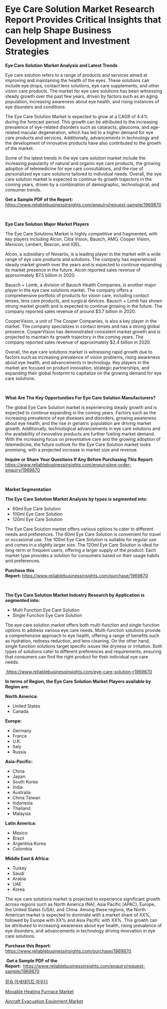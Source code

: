 <p><h1>Eye Care Solution Market Research Report Provides Critical Insights that can help Shape Business Development and Investment Strategies</h1></p><p><strong>Eye Care Solution Market Analysis and Latest Trends</strong></p>
<p><p>Eye care solution refers to a range of products and services aimed at improving and maintaining the health of the eyes. These solutions can include eye drops, contact lens solutions, eye care supplements, and other vision care products. The market for eye care solutions has been witnessing steady growth over the past few years, driven by factors such as an aging population, increasing awareness about eye health, and rising instances of eye disorders and conditions.</p><p>The Eye Care Solution Market is expected to grow at a CAGR of 4.4% during the forecast period. This growth can be attributed to the increasing prevalence of eye-related disorders such as cataracts, glaucoma, and age-related macular degeneration, which has led to a higher demand for eye care products and services. Additionally, advancements in technology and the development of innovative products have also contributed to the growth of the market.</p><p>Some of the latest trends in the eye care solution market include the increasing popularity of natural and organic eye care products, the growing adoption of telemedicine for eye care consultations, and the rise of personalized eye care solutions tailored to individual needs. Overall, the eye care solution market is expected to continue its growth trajectory in the coming years, driven by a combination of demographic, technological, and consumer trends.</p></p>
<p><strong>Get a Sample PDF of the Report:&nbsp;</strong> <a href="https://www.reliablebusinessinsights.com/enquiry/request-sample/1969870">https://www.reliablebusinessinsights.com/enquiry/request-sample/1969870</a></p>
<p>&nbsp;</p>
<p><strong>Eye Care Solution Major Market Players</strong></p>
<p><p>The Eye Care Solutions Market is highly competitive and fragmented, with key players including Alcon, Ciba Vision, Bausch, AMO, Cooper Vision, Menicon, Lenbert, Bescon, and IGEL. </p><p>Alcon, a subsidiary of Novartis, is a leading player in the market with a wide range of eye care products and solutions. The company has experienced steady market growth over the years and is expected to continue expanding its market presence in the future. Alcon reported sales revenue of approximately $7.5 billion in 2020.</p><p>Bausch + Lomb, a division of Bausch Health Companies, is another major player in the eye care solutions market. The company offers a comprehensive portfolio of products for vision care, including contact lenses, lens care products, and surgical devices. Bausch + Lomb has shown strong market growth and is expected to continue growing in the future. The company reported sales revenue of around $3.7 billion in 2020.</p><p>CooperVision, a unit of The Cooper Companies, is also a key player in the market. The company specializes in contact lenses and has a strong global presence. CooperVision has demonstrated consistent market growth and is projected to maintain its growth trajectory in the coming years. The company reported sales revenue of approximately $2.4 billion in 2020.</p><p>Overall, the eye care solutions market is witnessing rapid growth due to factors such as increasing prevalence of vision problems, rising awareness about eye health, and advancements in technology. Key players in the market are focused on product innovation, strategic partnerships, and expanding their global footprint to capitalize on the growing demand for eye care solutions.</p></p>
<p>&nbsp;</p>
<p><strong>What Are The Key Opportunities For Eye Care Solution Manufacturers?</strong></p>
<p><p>The global Eye Care Solution market is experiencing steady growth and is expected to continue expanding in the coming years. Factors such as the increasing prevalence of eye diseases and disorders, growing awareness about eye health, and the rise in geriatric population are driving market growth. Additionally, technological advancements in eye care solutions and the availability of innovative products are further fueling market demand. With the increasing focus on preventative care and the growing adoption of telemedicine, the future outlook for the Eye Care Solution market looks promising, with a projected increase in market size and revenue.</p></p>
<p><strong>Inquire or Share Your Questions If Any Before Purchasing This Report:</strong> <a href="https://www.reliablebusinessinsights.com/enquiry/pre-order-enquiry/1969870">https://www.reliablebusinessinsights.com/enquiry/pre-order-enquiry/1969870</a></p>
<p>&nbsp;</p>
<p><strong>Market Segmentation</strong></p>
<p><strong>The Eye Care Solution Market Analysis by types is segmented into:</strong></p>
<p><ul><li>60ml Eye Care Solution</li><li>100ml Eye Care Solution</li><li>120ml Eye Care Solution</li></ul></p>
<p><p>The Eye Care Solution market offers various options to cater to different needs and preferences. The 60ml Eye Care Solution is convenient for travel or occasional use. The 100ml Eye Care Solution is suitable for regular use and comes in a slightly larger size. The 120ml Eye Care Solution is ideal for long-term or frequent users, offering a larger supply of the product. Each market type provides a solution for consumers based on their usage habits and preferences.</p></p>
<p><strong>Purchase this Report:&nbsp;</strong><a href="https://www.reliablebusinessinsights.com/purchase/1969870">https://www.reliablebusinessinsights.com/purchase/1969870</a></p>
<p>&nbsp;</p>
<p><strong>The Eye Care Solution Market Industry Research by Application is segmented into:</strong></p>
<p><ul><li>Multi Function Eye Care Solution</li><li>Single Function Eye Care Solution</li></ul></p>
<p><p>The eye care solution market offers both multi-function and single function options to address various eye care needs. Multi-function solutions provide a comprehensive approach to eye health, offering a range of benefits such as hydration, redness reduction, and lens cleaning. On the other hand, single function solutions target specific issues like dryness or irritation. Both types of solutions cater to different preferences and requirements, ensuring that consumers can find the right product for their individual eye care needs.</p></p>
<p><a href="https://www.reliablebusinessinsights.com/eye-care-solution-r1969870">&nbsp;https://www.reliablebusinessinsights.com/eye-care-solution-r1969870</a></p>
<p><strong>In terms of Region, the Eye Care Solution Market Players available by Region are:</strong></p>
<p>
    <p> <strong> North America: </strong>
        <ul>
            <li>United States</li>
            <li>Canada</li>
        </ul>
        </p> 
    <p> <strong> Europe: </strong>
        <ul>
            <li>Germany</li>
            <li>France</li>
            <li>U.K.</li>
            <li>Italy</li>
            <li>Russia</li>
        </ul>
        </p> 
    <p> <strong> Asia-Pacific: </strong>
        <ul>
            <li>China</li>
            <li>Japan</li>
            <li>South Korea</li>
            <li>India</li>
            <li>Australia</li>
            <li>China Taiwan</li>
            <li>Indonesia</li>
            <li>Thailand</li>
            <li>Malaysia</li>
        </ul>
        </p> 
    <p> <strong> Latin America: </strong>
        <ul>
            <li>Mexico</li>
            <li>Brazil</li>
            <li>Argentina Korea</li>
            <li>Colombia</li>
        </ul>
        </p> 
    <p> <strong> Middle East & Africa: </strong>
        <ul>
            <li>Turkey</li>
            <li>Saudi</li>
            <li>Arabia</li>
            <li>UAE</li>
            <li>Korea</li>
        </ul>
    </p>
    </p>
<p><p>The eye care solutions market is projected to experience significant growth across regions such as North America (NA), Asia Pacific (APAC), Europe, the United States (USA), and China. Among these regions, the North American market is expected to dominate with a market share of XX%, followed by Europe with XX% and Asia Pacific with XX%. This growth can be attributed to increasing awareness about eye health, rising prevalence of eye disorders, and advancements in technology driving innovation in eye care solutions.</p></p>
<p><strong>Purchase this Report: </strong><a href="https://www.reliablebusinessinsights.com/purchase/1969870">https://www.reliablebusinessinsights.com/purchase/1969870</a></p>
<p>&nbsp;<strong>Get a Sample PDF of the Report:&nbsp;&nbsp;</strong><a href="https://www.reliablebusinessinsights.com/enquiry/request-sample/1969870">https://www.reliablebusinessinsights.com/enquiry/request-sample/1969870</a></p>
<p><strong></strong></p>
<p><p><a href="https://github.com/xvz497517413/Market-Research-Report-List-3/blob/main/5217488180646.md">칼슘 아세테이트 파우더</a></p><p><a href="https://github.com/lsapaaep8/Market-Research-Report-List-1/blob/main/movable-heating-furnace-market.md">Movable Heating Furnace Market</a></p><p><a href="https://github.com/yadanielu/Market-Research-Report-List-1/blob/main/aircraft-evacuation-equipment-market.md">Aircraft Evacuation Equipment Market</a></p></p>